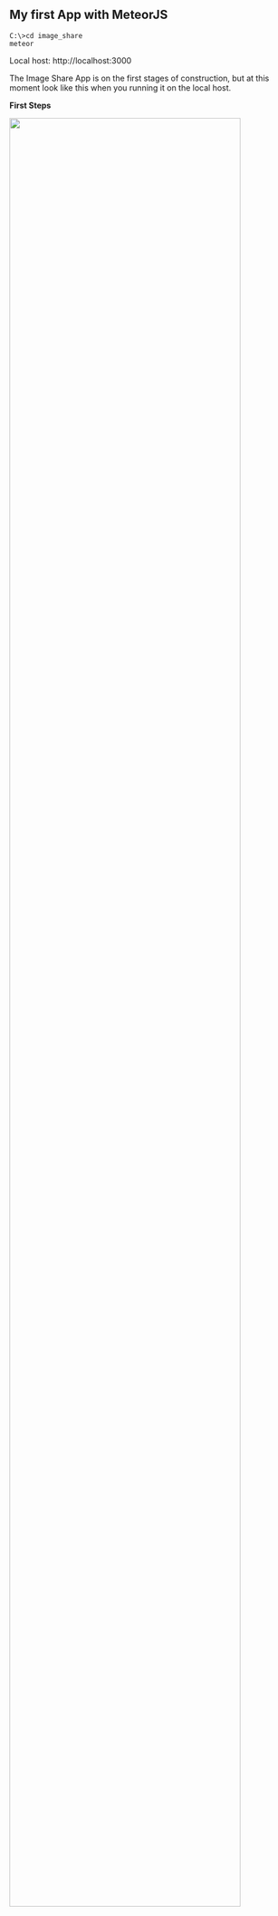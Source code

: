 ## My first App with MeteorJS
```
C:\>cd image_share
meteor
```
Local host: http://localhost:3000


The Image Share App is on the first stages of construction, but at this moment look like this when you running it on the local host.

**First Steps**

<img src="https://user-images.githubusercontent.com/37979454/52748658-b2134b00-2fac-11e9-87fe-79c59dd6a4ad.png" width="90%"></img> 
